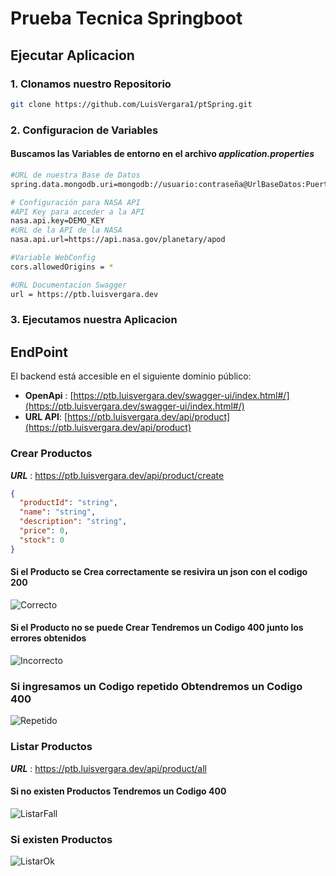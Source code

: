 # Prueba Tecnica Springboot

## Ejecutar Aplicacion

### 1. Clonamos nuestro Repositorio 
```bash
git clone https://github.com/LuisVergara1/ptSpring.git
```
### 2. Configuracion de Variables
#### Buscamos las Variables de entorno en el archivo ***application.properties***

```bash
#URL de nuestra Base de Datos
spring.data.mongodb.uri=mongodb://usuario:contraseña@UrlBaseDatos:Puerto/BaseDeDatos?authSource=admin

# Configuración para NASA API
#API Key para acceder a la API
nasa.api.key=DEMO_KEY
#URL de la API de la NASA
nasa.api.url=https://api.nasa.gov/planetary/apod

#Variable WebConfig
cors.allowedOrigins = *

#URL Documentacion Swagger
url = https://ptb.luisvergara.dev
```

### 3. Ejecutamos nuestra Aplicacion


## EndPoint
El backend está accesible en el siguiente dominio público:
- **OpenApi** : [https://ptb.luisvergara.dev/swagger-ui/index.html#/](https://ptb.luisvergara.dev/swagger-ui/index.html#/)
- **URL API**: [https://ptb.luisvergara.dev/api/product](https://ptb.luisvergara.dev/api/product)

### Crear Productos
***URL*** : https://ptb.luisvergara.dev/api/product/create
```json
{
  "productId": "string",
  "name": "string",
  "description": "string",
  "price": 0,
  "stock": 0
}
```
#### Si el Producto se Crea correctamente se resivira un json con el codigo 200
![Correcto](https://github.com/user-attachments/assets/85b1bf74-2609-4af5-aa67-d6d42659ff72)

#### Si el Producto no se puede Crear Tendremos un Codigo 400 junto los errores obtenidos
![Incorrecto](https://github.com/user-attachments/assets/c7b9e058-f8b1-4b2d-80d7-3f408c78c053)


### Si ingresamos un Codigo repetido Obtendremos un Codigo 400
![Repetido](https://github.com/user-attachments/assets/58bc4118-f328-46cc-aca9-f34292f5d731)

### Listar Productos
***URL*** : https://ptb.luisvergara.dev/api/product/all

#### Si no existen Productos Tendremos un Codigo 400
![ListarFall](https://github.com/user-attachments/assets/797ed99b-7aa6-448f-9452-e2bb2526dba5)

### Si existen Productos
![ListarOk](https://github.com/user-attachments/assets/67cfd104-a31f-40d0-9a96-d595dd636d0b)



